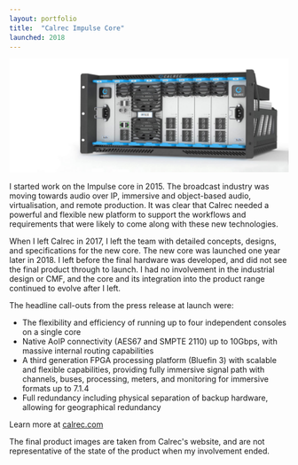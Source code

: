 ```yaml
---
layout: portfolio
title:  "Calrec Impulse Core"
launched: 2018
---
```


<div class="post-image"><img src="/assets/images/portfolio/calrec-impulse-core/hero.jpg"></div>

I started work on the Impulse core in 2015. The broadcast industry was moving towards audio over IP, immersive and object-based audio, virtualisation, and remote production. It was clear that Calrec needed a powerful and flexible new platform to support the workflows and requirements that were likely to come along with these new technologies.

When I left Calrec in 2017, I left the team with detailed concepts, designs, and specifications for the new core. The new core was launched one year later in 2018. I left before the final hardware was developed, and did not see the final product through to launch. I had no involvement in the industrial design or CMF, and the core and its integration into the product range continued to evolve after I left.

The headline call-outs from the press release at launch were:

- The flexibility and efficiency of running up to four independent consoles on a single core
- Native AoIP connectivity (AES67 and SMPTE 2110) up to 10Gbps, with massive internal routing capabilities
- A third generation FPGA processing platform (Bluefin 3) with scalable and flexible capabilities, providing fully immersive signal path with channels, buses, processing, meters, and monitoring for immersive formats up to 7.1.4
- Full redundancy including physical separation of backup hardware, allowing for geographical redundancy

Learn more at [calrec.com](calrec.com)

<p class="post-subtext">The final product images are taken from Calrec's website, and are not representative of the state of the product when my involvement ended.</p>